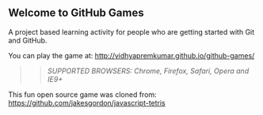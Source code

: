 ## Welcome to GitHub Games

A project based learning activity for people who are getting started with Git and GitHub.

You can play the game at: http://vidhyapremkumar.github.io/github-games/

>> _*SUPPORTED BROWSERS*: Chrome, Firefox, Safari, Opera and IE9+_

This fun open source game was cloned from: https://github.com/jakesgordon/javascript-tetris
